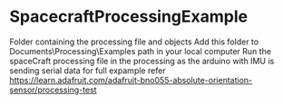 # SpacecraftProcessingExample
Folder containing the processing file and objects
Add this folder to Documents\Processing\Examples path in your local computer
Run the spaceCraft processing file in the processing as the arduino with IMU is sending serial data
for full expample refer https://learn.adafruit.com/adafruit-bno055-absolute-orientation-sensor/processing-test
